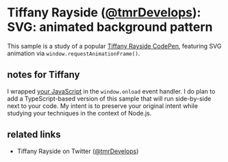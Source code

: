 # Tiffany Rayside ([@tmrDevelops](https://twitter.com/tmrDevelops)): SVG: animated background pattern

This sample is a study of a popular [Tiffany Rayside CodePen](https://codepen.io/tmrDevelops/pen/eNXoGx), featuring SVG animation via `window.requestAnimationFrame()`.

## notes for Tiffany

I wrapped [your JavaScript](./index.js) in the `window.onload` event handler. I do plan to add a TypeScript-based version of this sample that will run side-by-side next to your code. My intent is to preserve your original intent while studying your techniques in the context of Node.js.

## related links

* Tiffany Rayside on Twitter ([@tmrDevelops](https://twitter.com/tmrDevelops))